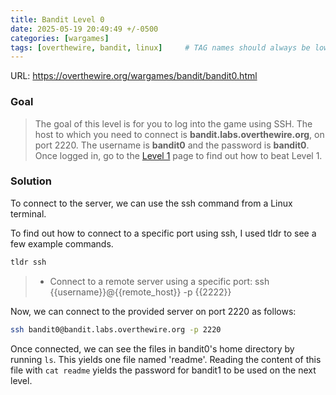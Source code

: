 ```yaml
---
title: Bandit Level 0
date: 2025-05-19 20:49:49 +/-0500
categories: [wargames]
tags: [overthewire, bandit, linux]     # TAG names should always be lowercase
---
```



URL: https://overthewire.org/wargames/bandit/bandit0.html

### Goal
> The goal of this level is for you to log into the game using SSH. The host to which you need to connect is **bandit.labs.overthewire.org**, on port 2220. The username is **bandit0** and the password is **bandit0**. Once logged in, go to the [Level 1](https://overthewire.org/wargames/bandit/bandit1.html) page to find out how to beat Level 1.

### Solution
To connect to the server, we can use the ssh command from a Linux terminal. 

To find out how to connect to a specific port using ssh, I used tldr to see a few example commands.

```bash
tldr ssh
```
 >- Connect to a remote server using a specific port:
   ssh {{username}}@{{remote_host}} -p {{2222}}

Now, we can connect to the provided server on port 2220 as follows:
```bash
ssh bandit0@bandit.labs.overthewire.org -p 2220
```

Once connected, we can see the files in bandit0's home directory by running `ls`. This yields one file named 'readme'. Reading the content of this file with `cat readme` yields the password for bandit1 to be used on the next level.
